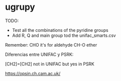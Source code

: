 # ugrupy

TODO:

- Test all the combinations of the pyridine groups
- Add R, Q and main group tod the unifac_smarts.csv

Remember:
CHO it's for aldehyde
CH-O ether

Diferencias entre UNIFAC y PSRK:

[CH2]=[CH2] not in UNIFAC but yes in PSRK

https://opsin.ch.cam.ac.uk/